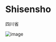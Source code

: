 # Shisensho
四川省

![image](https://user-images.githubusercontent.com/2605401/184356237-46cc3b79-72b4-4782-a509-b19bb929cd5f.png)
